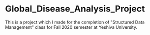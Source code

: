 # Global_Disease_Analysis_Project
This is a project which I made for the completion of "Structured Data Management" class for Fall 2020 semester at Yeshiva University. 
